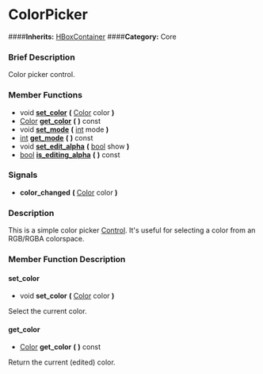 #  ColorPicker  
####**Inherits:** [HBoxContainer](class_hboxcontainer)
####**Category:** Core

###  Brief Description  
Color picker control.

###  Member Functions 
  * void  **[set&#95;color](#set_color)**  **(** [Color](class_color) color  **)**
  * [Color](class_color)  **[get&#95;color](#get_color)**  **(** **)** const
  * void  **[set&#95;mode](#set_mode)**  **(** [int](class_int) mode  **)**
  * [int](class_int)  **[get&#95;mode](#get_mode)**  **(** **)** const
  * void  **[set&#95;edit&#95;alpha](#set_edit_alpha)**  **(** [bool](class_bool) show  **)**
  * [bool](class_bool)  **[is&#95;editing&#95;alpha](#is_editing_alpha)**  **(** **)** const

###  Signals  
  *  **color&#95;changed**  **(** [Color](class_color) color  **)**

###  Description  
This is a simple color picker [Control](class_control). It's useful for selecting a color from an RGB/RGBA colorspace.

###  Member Function Description  

#### <a name="set_color">set_color</a>
  * void  **set&#95;color**  **(** [Color](class_color) color  **)**

Select the current color.

#### <a name="get_color">get_color</a>
  * [Color](class_color)  **get&#95;color**  **(** **)** const

Return the current (edited) color.
